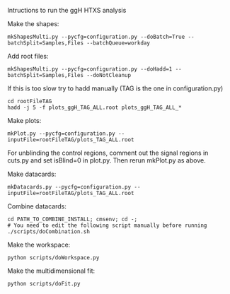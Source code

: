 Intructions to run the ggH HTXS analysis 

Make the shapes:

    mkShapesMulti.py --pycfg=configuration.py --doBatch=True --batchSplit=Samples,Files --batchQueue=workday

Add root files:

    mkShapesMulti.py --pycfg=configuration.py --doHadd=1 --batchSplit=Samples,Files --doNotCleanup

If this is too slow try to hadd manually (TAG is the one in configuration.py)

    cd rootFileTAG
    hadd -j 5 -f plots_ggH_TAG_ALL.root plots_ggH_TAG_ALL_*

Make plots:

    mkPlot.py --pycfg=configuration.py --inputFile=rootFileTAG/plots_TAG_ALL.root

For unblinding the control regions, comment out the signal regions in cuts.py and set isBlind=0 in plot.py. Then rerun mkPlot.py as above.

Make datacards:

    mkDatacards.py --pycfg=configuration.py --inputFile=rootFileTAG/plots_TAG_ALL.root

Combine datacards:

    cd PATH_TO_COMBINE_INSTALL; cmsenv; cd -;
    # You need to edit the following script manually before running
    ./scripts/doCombination.sh

Make the workspace:
   
    python scripts/doWorkspace.py

Make the multidimensional fit:

    python scripts/doFit.py

